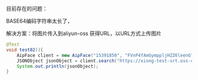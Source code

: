 目前存在的问题：

BASE64编码字符串太长了，

解决方案：将图片传入到aliyun-oss 获得URL，以URL方式上传图片

```java
@Test
void test02(){
    AipFace client = new AipFace("15391850", "FVnP4fAmGymppljHZZ6leenG", "YT1BH5yETk370RoR85xuNoFjiT6bB56Q");
    JSONObject jsonObject = client.search("https://xiong-test-srt.oss-cn-shenzhen.aliyuncs.com/typoraimages/20220629223736.png", "URL","face_recognition_test", null);
    System.out.println(jsonObject);
}
```

